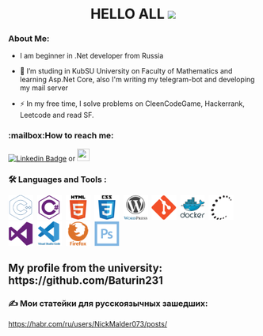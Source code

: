  <h1 align = "center">
    <br>  HELLO ALL <img src="https://media.giphy.com/media/hvRJCLFzcasrR4ia7z/giphy.gif" width="30px"/>
</h1>

<h3>
About Me:
</h3>

- I am beginner in .Net developer from Russia
   
- :telescope: I’m studing in KubSU University on Faculty of Mathematics and learning Asp.Net Core, also I'm writing my telegram-bot and developing my mail server

- :zap: In my free time, I solve problems on CleenCodeGame, Hackerrank, Leetcode and read SF.

<h3>:mailbox:How to reach me: </h3>

[![Linkedin Badge](https://img.shields.io/badge/-Baturin-blue?style=flat&logo=Linkedin&logoColor=white)](https://www.linkedin.com/in/nikita-baturin-3a2b7a203/")  or  <a href="https://t.me/N1ckM4ld3r" Target="_blank"><Img src="https://github.com/rdimascio/icons/blob/master/icons/telegram.svg" Width="25" Height="25"> </a>
</h3>

 
### :hammer_and_wrench: Languages and Tools :
 <img src="https://github.com/devicons/devicon/blob/master/icons/cplusplus/cplusplus-line.svg" title="C++" alt="C++" width="50" height="50"/>&nbsp;
 <img src="https://github.com/devicons/devicon/blob/master/icons/csharp/csharp-line.svg" title="C#" alt="C#" width="50" height="50"/>&nbsp;
 <img src="https://github.com/devicons/devicon/blob/master/icons/html5/html5-original-wordmark.svg" title="HTML5" alt="HTML5" width="50" height="50"/>&nbsp;
 <img src="https://github.com/devicons/devicon/blob/master/icons/css3/css3-original-wordmark.svg" title="CSS3" alt="CSS3" width="50" height="50"/>&nbsp;
 <img src="https://github.com/devicons/devicon/blob/master/icons/wordpress/wordpress-original.svg" title="Wordpress" alt="Wordpress" width="50" height="50"/>&nbsp;
 <img src="https://github.com/devicons/devicon/blob/master/icons/git/git-plain.svg" title="Git" alt="Git" width="50" height="50"/>&nbsp;
 <img src="https://github.com/devicons/devicon/blob/master/icons/docker/docker-original-wordmark.svg" title="Docker" alt="Docker" width="50" height="50"/>&nbsp;
 <img src="https://github.com/devicons/devicon/blob/master/icons/ssh/ssh-original.svg" title="SSH" alt="SSH" width="50" height="50"/>&nbsp;
 <img src="https://github.com/devicons/devicon/blob/master/icons/visualstudio/visualstudio-plain.svg" title="Visual Studio" alt="Visual Studio" width="50" height="50"/>&nbsp;
 <img src="https://github.com/devicons/devicon/blob/master/icons/vscode/vscode-original-wordmark.svg" title="VSCode" alt="VSCode" width="50" height="50"/>&nbsp;
 <img src="https://github.com/devicons/devicon/blob/master/icons/firefox/firefox-plain-wordmark.svg" title="Firefox" alt="Firefox" width="50" height="50"/>&nbsp;
 <img src="https://github.com/devicons/devicon/blob/master/icons/photoshop/photoshop-line.svg" title="Photoshop" alt="Photoshop" width="50" height="50"/>&nbsp;
 
 <h2>My profile from the university: https://github.com/Baturin231</h2>
 
 ### :writing_hand: Мои статейки для русскоязычных зашедших:
 https://habr.com/ru/users/NickMalder073/posts/
